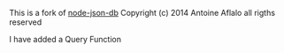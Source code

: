 This is a fork of [node-json-db](https://github.com/Belphemur/node-json-db/blob/master/LICENSE) Copyright (c) 2014 Antoine Aflalo
all rigths reserved

I have added a Query Function